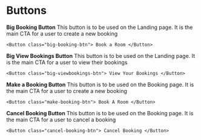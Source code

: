 # Buttons

**Big Booking Button**
This button is to be used on the Landing page.  It is the main CTA for a user to create a new booking

```react 
<Button class="big-booking-btn"> Book a Room </Button>
```
**Big View Bookings Button**
This button is to be used on the Landing page.  It is the main CTA for a user to view their bookings

```react 
<Button class="big-viewbookings-btn"> View Your Bookings </Button>
```
**Make a Booking Button**
This button is to be used on the Booking page.  It is the main CTA for a user to create a new booking

```react 
<Button class="make-booking-btn"> Book A Room </Button>
```

**Cancel Booking Button**
This button is to be used on the Booking page.  It is the main CTA for a user to cancel a booking

```react 
<Button class="cancel-booking-btn"> Cancel Booking </Button>
```